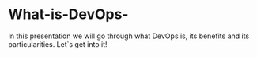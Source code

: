 # What-is-DevOps-
In this presentation we will go through what DevOps is, its benefits  and its particularities. Let`s get into it!

